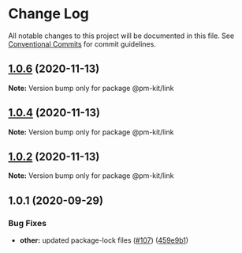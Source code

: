# Change Log

All notable changes to this project will be documented in this file.
See [Conventional Commits](https://conventionalcommits.org) for commit guidelines.

## [1.0.6](https://github.com/telus/pm-kit/compare/@pm-kit/link@1.0.4...@pm-kit/link@1.0.6) (2020-11-13)

**Note:** Version bump only for package @pm-kit/link





## [1.0.4](https://github.com/telus/pm-kit/compare/@pm-kit/link@1.0.2...@pm-kit/link@1.0.4) (2020-11-13)

**Note:** Version bump only for package @pm-kit/link





## [1.0.2](https://github.com/telus/pm-kit/compare/@pm-kit/link@1.0.1...@pm-kit/link@1.0.2) (2020-11-13)

**Note:** Version bump only for package @pm-kit/link





## 1.0.1 (2020-09-29)


### Bug Fixes

* **other:** updated package-lock files ([#107](https://github.com/telus/pm-kit/issues/107)) ([459e9b1](https://github.com/telus/pm-kit/commit/459e9b190de7c011530498ee82961357eec7905b))
